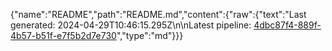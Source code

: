 {"name":"README","path":"README.md","content":{"raw":{"text":"Last generated: 2024-04-29T10:46:15.295Z\n\nLatest pipeline: [4dbc87f4-889f-4b57-b51f-e7f5b2d7e730](/pipeline/4dbc87f4-889f-4b57-b51f-e7f5b2d7e730)","type":"md"}}}
